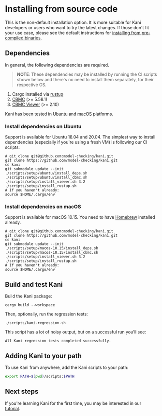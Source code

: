 # Installing from source code

This is the non-default installation option.
It is more suitable for Kani developers
or users who want to try the latest changes.
If those don't fit your use case, please see the default
instructions for [installing from pre-compiled binaries](./install-pre-compiled.md).

## Dependencies

In general, the following dependencies are required.

> **NOTE**: These dependencies may be installed by running the CI scripts shown
> below and there's no need to install them separately, for their respective
> OS.

1. Cargo installed via [rustup](https://rustup.rs/)
2. [CBMC](https://github.com/diffblue/cbmc) (>= 5.58.1)
3. [CBMC Viewer](https://github.com/awslabs/aws-viewer-for-cbmc) (>= 2.10)

Kani has been tested in [Ubuntu](#install-dependencies-on-ubuntu) and [macOS](##install-dependencies-on-macos) platforms.

### Install dependencies on Ubuntu

Support is available for Ubuntu 18.04 and 20.04.
The simplest way to install dependencies (especially if you're using a fresh VM)
is following our CI scripts:

```
# git clone git@github.com:model-checking/kani.git
git clone https://github.com/model-checking/kani.git
cd kani
git submodule update --init
./scripts/setup/ubuntu/install_deps.sh
./scripts/setup/ubuntu/install_cbmc.sh
./scripts/setup/install_viewer.sh 3.2
./scripts/setup/install_rustup.sh
# If you haven't already:
source $HOME/.cargo/env
```

### Install dependencies on macOS

Support is available for macOS 10.15. You need to have [Homebrew](https://brew.sh/) installed already.

```
# git clone git@github.com:model-checking/kani.git
git clone https://github.com/model-checking/kani.git
cd kani
git submodule update --init
./scripts/setup/macos-10.15/install_deps.sh
./scripts/setup/macos-10.15/install_cbmc.sh
./scripts/setup/install_viewer.sh 3.2
./scripts/setup/install_rustup.sh
# If you haven't already:
source $HOME/.cargo/env
```

## Build and test Kani

Build the Kani package:

```
cargo build --workspace
```

Then, optionally, run the regression tests:

```
./scripts/kani-regression.sh
```

This script has a lot of noisy output, but on a successful run you'll see:

```
All Kani regression tests completed successfully.
```

## Adding Kani to your path

To use Kani from anywhere, add the Kani scripts to your path:

```bash
export PATH=$(pwd)/scripts:$PATH
```

## Next steps

If you're learning Kani for the first time, you may be interested in our [tutorial](kani-tutorial.md).
